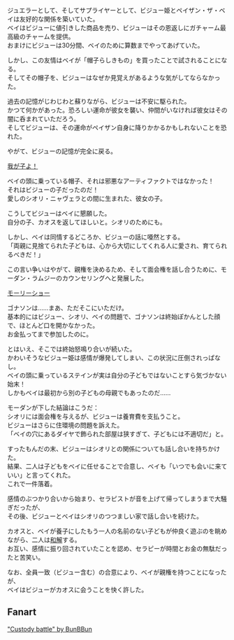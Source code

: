 <!-- title: 壊れた家族、見つけた家族、そして和解 -->
<!-- relationship: Family -->

ジュエラーとして、そしてサプライヤーとして、ビジュー姫とペイザン・ザ・ベイは友好的な関係を築いていた。  
ベイはビジューに値引きした商品を売り、ビジューはその恩返しにガチャーム最高級のチャームを提供。  
おまけにビジューは30分間、ベイのために算数までやってあげていた。

しかし、この友情はベイが「帽子らしきもの」を買ったことで試されることになる。  
そしてその帽子を、ビジューはなぜか見覚えがあるような気がしてならなかった。

過去の記憶がじわじわと蘇りながら、ビジューは不安に駆られた。  
かつて何かがあった。恐ろしい運命が彼女を襲い、仲間がいなければ彼女はその闇に呑まれていただろう。  
そしてビジューは、その運命がペイザン自身に降りかかるかもしれないことを恐れた。

やがて、ビジューの記憶が完全に戻る。

[我が子よ！](#embed:https://www.youtube.com/live/AwTYvoyB3Xo?si=A-xdbbE2L2KNBO9B&t=8173)

ベイの頭に乗っている帽子、それは邪悪なアーティファクトではなかった！  
それはビジューの子だったのだ！  
愛しのシオリ・ニャヴェラとの間に生まれた、彼女の子。

こうしてビジューはベイに懇願した。  
自分の子、カオスを返してほしいと。シオリのためにも。

しかし、ベイは同情するどころか、ビジューの話に唖然とする。  
「両親に見捨てられた子どもは、心から大切にしてくれる人に愛され、育てられるべきだ！」

この言い争いはやがて、親権を決めるため、そして面会権を話し合うために、モーダン・ラムジーのカウンセリングへと発展した。

[モーリーショー](#embed:https://youtu.be/AwTYvoyB3Xo?t=15988)

ゴナソンは……まあ、ただそこにいただけ。  
基本的にはビジュー、シオリ、ベイの問題で、ゴナソンは終始ぽかんとした顔で、ほとんど口を開かなかった。  
お金払ってまで参加したのに。

とはいえ、そこでは終始怒鳴り合いが続いた。  
かわいそうなビジュー姫は感情が爆発してしまい、この状況に圧倒されっぱなし。  
ベイの頭に乗っているステインが実は自分の子どもではないことすら気づかない始末！  
しかもベイは最初から別の子どもの母親でもあったのだ……

モーダンが下した結論はこうだ：  
シオリには面会権を与えるが、ビジューは養育費を支払うこと。  
ビジューはさらに住環境の問題を訴えた。  
「ベイの穴にあるダイヤで飾られた部屋は狭すぎて、子どもには不適切だ」と。

すったもんだの末、ビジューはシオリとの関係についても話し合いを持ちかけた。  
結果、二人は子どもをベイに任せることで合意し、ベイも「いつでも会いに来ていい」と言ってくれた。  
これで一件落着。

感情のぶつかり合いから始まり、セラピストが音を上げて帰ってしまうまで大騒ぎだったが、  
その後、ビジューとベイはシオリのつつましい家で話し合いを続けた。

カオスと、ベイが養子にしたもう一人の名前のない子どもが仲良く遊ぶのを眺めながら、二人は[和解](https://youtu.be/AwTYvoyB3Xo?t=17644)する。  
お互い、感情に振り回されていたことを認め、セラピーが時間とお金の無駄だったと苦笑い。

なお、全員一致（ビジュー含む）の合意により、ベイが親権を持つことになったが、  
ベイはビジューがカオスに会うことを快く許した。

## Fanart

["Custody battle" by BunBBun](https://x.com/BunBBun1/status/1920774925633118555)

<!-- kronii, shiori, gigi -->
